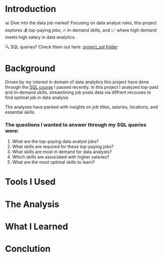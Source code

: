 # Introduction
📊 Dive into the data job market! Focusing on data analyst roles, this project explores 💰 top-paying jobs, 🔥 in-demand skills, and 📈 where high demand meets high salary in data analytics.

🔍 SQL queries? Check them out here: [project_sql folder](/project_sql)

# Background
Driven by my interest in domain of data analytics this project have done through the [SQL course](https://www.lukebarousse.com/sql) I passed recently. In this project I analyzed top-paid and In-demand skills, streamlining job posts data via diffrent recouses to find optimal job in data analysis

The analyses have packed with insights on job titles, salaries, locations, and essential skills.

### The questions I wanted to answer through my SQL queries were:
1. What are the top-paying data analyst jobs?
2. What skills are required for these top-paying jobs?
3. What skills are most in demand for data analysts?
4. Which skills are associated with higher salaries?
5. What are the most optimal skills to learn?

# Tools I Used
# The Analysis
# What I Learned
# Conclution
